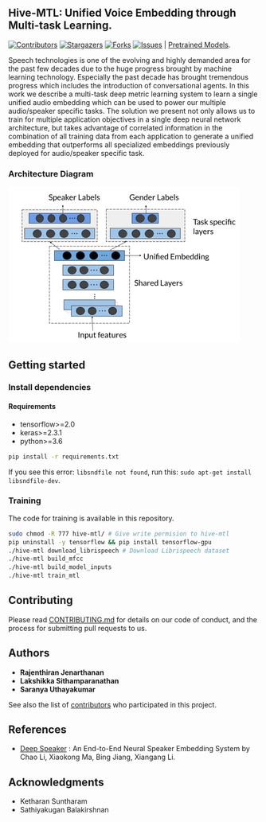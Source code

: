 ## Hive-MTL: Unified Voice Embedding through Multi-task Learning.
[![Contributors][contributors-shield]][contributors-url]
[![Stargazers][stars-shield]][stars-url]
[![Forks][forks-shield]][forks-url]
[![Issues][issues-shield]][issues-url] | [Pretrained Models](https://drive.google.com/drive/folders/1Hw2BMs0clCrKoYIq0B0PWXnxuoVUPGci?usp=sharing).

Speech technologies is one of the evolving and highly demanded area for the past few decades due to the huge progress brought by machine learning technology. Especially the past decade has brought tremendous progress which includes the introduction of conversational agents. In this work we describe a multi-task deep metric learning system to learn a single unified audio embedding which can be used to power our multiple audio/speaker  specific tasks. The solution we present not only allows us to train for multiple application objectives in a single deep neural network architecture, but takes advantage of correlated information in the combination of all training data from each application to generate a unified embedding that outperforms all specialized embeddings previously deployed for audio/speaker  specific task.


### Architecture Diagram

![Architecture Diagram](Architecture.png)


## Getting started
### Install dependencies
#### Requirements
- tensorflow>=2.0
- keras>=2.3.1
- python>=3.6
```bash
pip install -r requirements.txt
```

If you see this error: `libsndfile not found`, run this: `sudo apt-get install libsndfile-dev`.


### Training

The code for training is available in this repository.
```bash
sudo chmod -R 777 hive-mtl/ # Give write permision to hive-mtl
pip uninstall -y tensorflow && pip install tensorflow-gpu
./hive-mtl download_librispeech # Download Librispeech dataset
./hive-mtl build_mfcc
./hive-mtl build_model_inputs
./hive-mtl train_mtl
```


## Contributing

Please read [CONTRIBUTING.md](https://github.com/Jenarthanan14/Voice-Feature-Extraction/blob/master/CONTRIBUTING.md) for details on our code of conduct, and the process for submitting pull requests to us.

## Authors

* **Rajenthiran Jenarthanan**
* **Lakshikka Sithamparanathan**
* **Saranya Uthayakumar**

See also the list of [contributors](https://github.com/Jenarthanan14/Voice-Feature-Extraction/contributors) who participated in this project.

## References

* [Deep Speaker](http://daringfireball.net/projects/markdown/) : An End-to-End Neural Speaker Embedding System by Chao Li, Xiaokong Ma, Bing Jiang, Xiangang Li.

## Acknowledgments

* Ketharan Suntharam
* Sathiyakugan Balakirshnan

[contributors-shield]: https://img.shields.io/github/contributors/Jenarthanan14/Voice-Feature-Extraction.svg?style=flat-square
[contributors-url]: https://github.com/Jenarthanan14/Voice-Feature-Extraction/graphs/contributors
[forks-shield]: https://img.shields.io/github/forks/Jenarthanan14/Voice-Feature-Extraction.svg?style=flat-square
[forks-url]: https://github.com/Jenarthanan14/Voice-Feature-Extraction/network/members
[stars-shield]: https://img.shields.io/github/stars/Jenarthanan14/Voice-Feature-Extraction.svg?style=flat-square
[stars-url]: https://github.com/Jenarthanan14/Voice-Feature-Extraction/stargazers
[issues-shield]: https://img.shields.io/github/issues/Jenarthanan14/Voice-Feature-Extraction.svg?style=flat-square
[issues-url]: https://github.com/Jenarthanan14/Voice-Feature-Extraction/issues
[license-shield]: https://img.shields.io/github/license/Jenarthanan14/Voice-Feature-Extraction.svg?style=flat-square
[license-url]: https://github.com/Jenarthanan14/Software-Engneering-Project/blob/master/LICENSE.txt
[linkedin-shield]: https://img.shields.io/badge/-LinkedIn-black.svg?style=flat-square&logo=linkedin&colorB=555
[linkedin-url]: https://www.linkedin.com/in/jenarthanan-rajenthiram/
[travis-image]: https://img.shields.io/travis/dbader/node-datadog-metrics/master.svg?style=flat-square
[travis-url]: https://travis-ci.org/dbader/node-datadog-metrics
[npm-downloads]: https://img.shields.io/npm/dm/datadog-metrics.svg?style=flat-square
[npm-url]: https://npmjs.org/package/datadog-metrics
